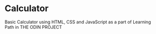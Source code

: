 # Calculator
Basic Calculator using HTML, CSS and JavaScript as a part of Learning Path in THE ODIN PROJECT
